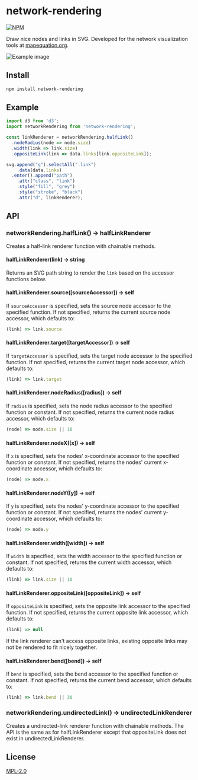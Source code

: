 # network-rendering
[![NPM](https://nodei.co/npm/network-rendering.png?downloads=true&stars=true)](https://www.npmjs.com/package/network-rendering)

Draw nice nodes and links in SVG. Developed for the network visualization tools at [mapequation.org](http://www.mapequation.org).

![Example image](https://cdn.rawgit.com/mapequation/network-rendering/4166608c9a292335b809faa56ecbe2dc751c29d7/example.svg)


Install
-------

```bash
npm install network-rendering
```


Example
-------

```js
import d3 from 'd3';
import networkRendering from 'network-rendering';

const linkRenderer = networkRendering.halfLink()
  .nodeRadius(node => node.size)
  .width(link => link.size)
  .oppositeLink(link => data.links[link.oppositeLink]);

svg.append("g").selectAll(".link")
    .data(data.links)
  .enter().append("path")
    .attr("class", "link")
    .style("fill", "grey")
    .style("stroke", "black")
    .attr("d", linkRenderer);
```


API
---

### networkRendering.halfLink() -> halfLinkRenderer

Creates a half-link renderer function with chainable methods.

#### halfLinkRenderer(link) -> string

Returns an SVG path string to render the `link` based on the accessor functions below.

#### halfLinkRenderer.source([sourceAccessor]) -> self

If `sourceAccessor` is specified, sets the source node accessor to the specified function. If not specified, returns the current source node accessor, which defaults to:

```js
(link) => link.source
```

#### halfLinkRenderer.target([targetAccessor]) -> self

If `targetAccessor` is specified, sets the target node accessor to the specified function. If not specified, returns the current target node accessor, which defaults to:

```js
(link) => link.target
```

#### halfLinkRenderer.nodeRadius([radius]) -> self

If `radius` is specified, sets the node radius accessor to the specified function or constant. If not specified, returns the current node radius accessor, which defaults to:

```js
(node) => node.size || 10
```

#### halfLinkRenderer.nodeX([x]) -> self

If `x` is specified, sets the nodes' x-coordinate accessor to the specified function or constant. If not specified, returns the nodes' current x-coordinate accessor, which defaults to:

```js
(node) => node.x
```

#### halfLinkRenderer.nodeY([y]) -> self

If `y` is specified, sets the nodes' y-coordinate accessor to the specified function or constant. If not specified, returns the nodes' current y-coordinate accessor, which defaults to:

```js
(node) => node.y
```

#### halfLinkRenderer.width([width]) -> self

If `width` is specified, sets the width accessor to the specified function or constant. If not specified, returns the current width accessor, which defaults to:

```js
(link) => link.size || 10
```

#### halfLinkRenderer.oppositeLink([oppositeLink]) -> self

If `oppositeLink` is specified, sets the opposite link accessor to the specified function. If not specified, returns the current opposite link accessor, which defaults to:

```js
(link) => null
```

If the link renderer can't access opposite links, existing opposite links may not be rendered to fit nicely together.


#### halfLinkRenderer.bend([bend]) -> self

If `bend` is specified, sets the bend accessor to the specified function or constant. If not specified, returns the current bend accessor, which defaults to:

```js
(link) => link.bend || 30
```

### networkRendering.undirectedLink() -> undirectedLinkRenderer

Creates a undirected-link renderer function with chainable methods.
The API is the same as for halfLinkRenderer except that oppositeLink does not exist in undirectedLinkRenderer.


License
-------

[MPL-2.0](https://github.com/mapequation/network-rendering/blob/master/LICENSE)

